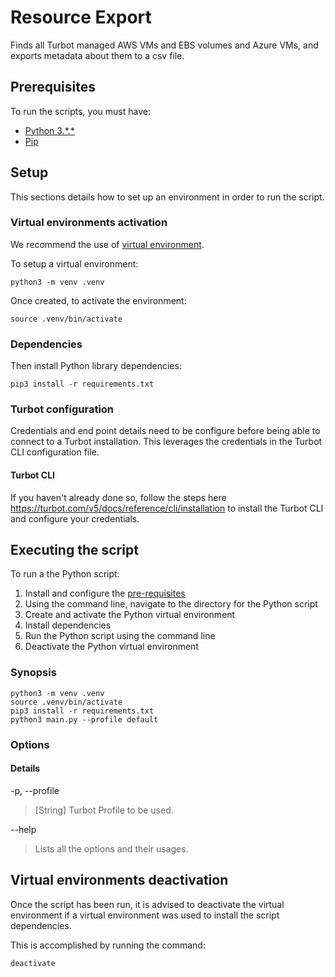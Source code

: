 # Resource Export

Finds all Turbot managed AWS VMs and EBS volumes and Azure VMs, and exports metadata about them to a csv file. 

## Prerequisites

To run the scripts, you must have:

- [Python 3.\*.\*](https://www.python.org/downloads/)
- [Pip](https://pip.pypa.io/en/stable/installing/)

## Setup

This sections details how to set up an environment in order to run the script.

### Virtual environments activation

We recommend the use of [virtual environment](https://docs.python.org/3/library/venv.html).

To setup a virtual environment:

```shell
python3 -m venv .venv
```

Once created, to activate the environment:

```shell
source .venv/bin/activate
```

### Dependencies

Then install Python library dependencies:

```shell
pip3 install -r requirements.txt
```

### Turbot configuration

Credentials and end point details need to be configure before being able to connect to a Turbot installation. This leverages the credentials in the Turbot CLI configuration file.

#### Turbot CLI 
If you haven't already done so, follow the steps here https://turbot.com/v5/docs/reference/cli/installation to install the Turbot CLI and configure your credentials.


## Executing the script

To run a the Python script:

1. Install and configure the [pre-requisites](#pre-requisites)
1. Using the command line, navigate to the directory for the Python script
1. Create and activate the Python virtual environment
1. Install dependencies
1. Run the Python script using the command line
1. Deactivate the Python virtual environment

### Synopsis

```shell
python3 -m venv .venv
source .venv/bin/activate
pip3 install -r requirements.txt
python3 main.py --profile default
```

### Options

#### Details
-p, --profile

> [String] Turbot Profile to be used.

--help

> Lists all the options and their usages.

## Virtual environments deactivation

Once the script has been run, it is advised to deactivate the virtual environment if a virtual environment was used
to install the script dependencies.

This is accomplished by running the command:

```shell
deactivate
```

